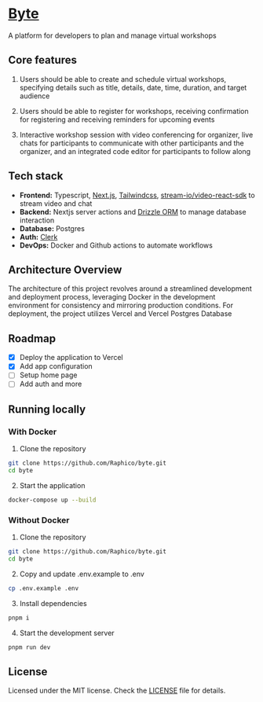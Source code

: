 # [Byte](https://byte-liart.vercel.app)

A platform for developers to plan and manage virtual workshops

## Core features

1. Users should be able to create and schedule virtual workshops, specifying details such as title, details, date, time, duration, and target audience

2. Users should be able to register for workshops, receiving confirmation for registering and receiving reminders for upcoming events

3. Interactive workshop session with video conferencing for organizer, live chats for participants to communicate with other participants and the organizer, and an integrated code editor for participants to follow along

## Tech stack

- **Frontend:** Typescript, [Next.js](https://nextjs.org/), [Tailwindcss](https://tailwindcss.com), [stream-io/video-react-sdk](https://github.com/GetStream/stream-video-js) to stream video and chat
- **Backend:** Nextjs server actions and [Drizzle ORM](https://orm.drizzle.team) to manage database interaction
- **Database:** Postgres
- **Auth:** [Clerk](https://clerk.com)
- **DevOps:** Docker and Github actions to automate workflows

## Architecture Overview

The architecture of this project revolves around a streamlined development and deployment process, leveraging Docker in the development environment for consistency and mirroring production conditions. For deployment, the project utilizes Vercel and Vercel Postgres Database

## Roadmap

- [x] Deploy the application to Vercel
- [x] Add app configuration
- [ ] Setup home page
- [ ] Add auth
      and more

## Running locally

### With Docker

1. Clone the repository

```bash
git clone https://github.com/Raphico/byte.git
cd byte
```

2. Start the application

```bash
docker-compose up --build
```

### Without Docker

1. Clone the repository

```bash
git clone https://github.com/Raphico/byte.git
cd byte
```

2. Copy and update .env.example to .env

```bash
cp .env.example .env
```

3. Install dependencies

```bash
pnpm i
```

4. Start the development server

```bash
pnpm run dev
```

## License

Licensed under the MIT license. Check the [LICENSE](./LICENSE.md) file for details.
